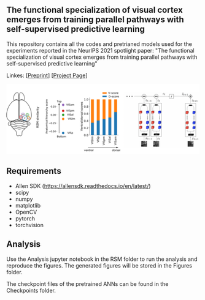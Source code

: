 ## The functional specialization of visual cortex emerges from training parallel pathways with self-supervised predictive learning


This repository contains all the codes and pretrianed models used for the experiments reported in the NeurIPS 2021 spotlight paper: "The functional specialization of visual cortex emerges from training parallel pathways with self-supervised predictive learning" 

Linkes: [[Preprint](https://www.biorxiv.org/content/10.1101/2021.06.18.448989v2)]  [[Project Page](https://ventral-dorsal-model.netlify.app/)]

![arch](asset/website_visual4x.png)

## Requirements

+ Allen SDK (https://allensdk.readthedocs.io/en/latest/)
+ scipy
+ numpy
+ matplotlib
+ OpenCV
+ pytorch
+ torchvision


## Analysis 

Use the Analysis jupyter notebook in the RSM folder to run the analysis and reproduce the figures. The generated figures will be stored in the Figures folder. 

The checkpoint files of the pretrained ANNs can be found in the Checkpoints folder. 




